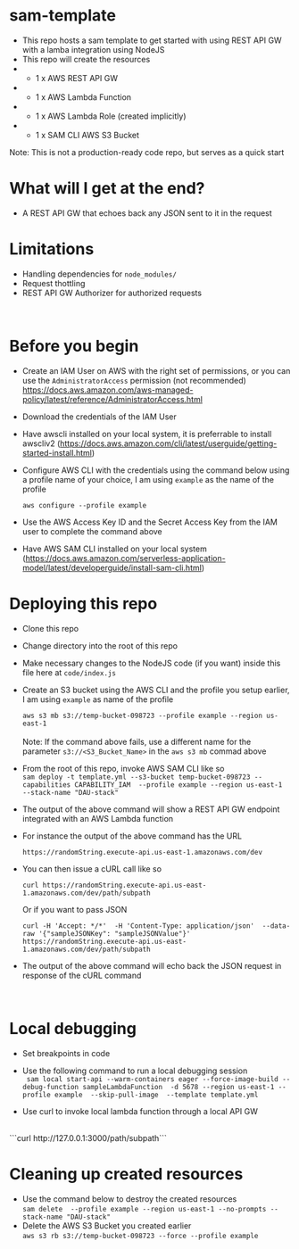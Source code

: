 # sam-template
- This repo hosts a sam template to get started with using REST API GW with a lamba integration using NodeJS
- This repo will create the resources
- - 1 x AWS REST API GW
- - 1 x AWS Lambda Function
- - 1 x AWS Lambda Role (created implicitly)
- - 1 x SAM CLI AWS S3 Bucket

Note: This is not a production-ready code repo, but serves as a quick start <br />
# What will I get at the end?
- A REST API GW that echoes back any JSON sent to it in the request <br />

# Limitations
- Handling dependencies for ```node_modules/```
- Request thottling
- REST API GW Authorizer for authorized requests
<br />

# Before you begin
- Create an IAM User on AWS with the right set of permissions, or you can use the ```AdministratorAccess``` permission (not recommended) https://docs.aws.amazon.com/aws-managed-policy/latest/reference/AdministratorAccess.html
- Download the credentials of the IAM User
- Have awscli installed on your local system, it is preferrable to install awscliv2 (https://docs.aws.amazon.com/cli/latest/userguide/getting-started-install.html)
- Configure AWS CLI with the credentials using the command below using a profile name of your choice, I am using ```example``` as the name of the profile

    ```aws configure --profile example```
- Use the AWS Access Key ID and the Secret Access Key from the IAM user to complete the command above
- Have AWS SAM CLI installed on your local system (https://docs.aws.amazon.com/serverless-application-model/latest/developerguide/install-sam-cli.html)<br />


# Deploying this repo
- Clone this repo
- Change directory into the root of this repo
- Make necessary changes to the NodeJS code (if you want) inside this file here at ```code/index.js```
- Create an S3 bucket using the AWS CLI and the profile you setup earlier, I am using ```example``` as name of the profile

    ```aws s3 mb s3://temp-bucket-098723 --profile example --region us-east-1 ```<br /><br />
    Note: If the command above fails, use a different name for the parameter ```s3://<S3_Bucket_Name>``` in the ```aws s3 mb``` commad above

- From the root of this repo, invoke AWS SAM CLI like so <br />
```sam deploy -t template.yml --s3-bucket temp-bucket-098723 --capabilities CAPABILITY_IAM  --profile example --region us-east-1  --stack-name "DAU-stack"```

- The output of the above command will show a REST API GW endpoint integrated with an AWS Lambda function
- For instance the output of the above command has the URL

    ```https://randomString.execute-api.us-east-1.amazonaws.com/dev```
- You can then issue a cURL call like so

    ```curl https://randomString.execute-api.us-east-1.amazonaws.com/dev/path/subpath```

    Or if you want to pass JSON

    ```curl -H 'Accept: */*'  -H 'Content-Type: application/json'  --data-raw '{"sampleJSONKey": "sampleJSONValue"}' https://randomString.execute-api.us-east-1.amazonaws.com/dev/path/subpath```

- The output of the above command will echo back the JSON request in response of the cURL command
<br />

# Local debugging
- Set breakpoints in code
- Use the following command to run a local debugging session<br />
   ``` sam local start-api --warm-containers eager --force-image-build --debug-function sampleLambdaFunction  -d 5678 --region us-east-1 --profile example  --skip-pull-image  --template template.yml``` <br /> 

- Use curl to invoke local lambda function through a local API GW
<br />
    ```curl http://127.0.0.1:3000/path/subpath```
<br />

# Cleaning up created resources
- Use the command below to destroy the created resources<br />
    ```sam delete  --profile example --region us-east-1 --no-prompts --stack-name "DAU-stack"```<br />
- Delete the AWS S3 Bucket you created earlier <br />
```aws s3 rb s3://temp-bucket-098723 --force --profile example```